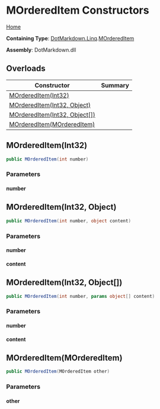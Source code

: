 # MOrderedItem Constructors

[Home](../../../../README.md)

**Containing Type**: [DotMarkdown.Linq](../../README.md)\.[MOrderedItem](../README.md)

**Assembly**: DotMarkdown\.dll

## Overloads

| Constructor | Summary |
| ----------- | ------- |
| [MOrderedItem(Int32)](#DotMarkdown_Linq_MOrderedItem__ctor_System_Int32_) | |
| [MOrderedItem(Int32, Object)](#DotMarkdown_Linq_MOrderedItem__ctor_System_Int32_System_Object_) | |
| [MOrderedItem(Int32, Object\[\])](#DotMarkdown_Linq_MOrderedItem__ctor_System_Int32_System_Object___) | |
| [MOrderedItem(MOrderedItem)](#DotMarkdown_Linq_MOrderedItem__ctor_DotMarkdown_Linq_MOrderedItem_) | |

## MOrderedItem\(Int32\)<a name="DotMarkdown_Linq_MOrderedItem__ctor_System_Int32_"></a>

```csharp
public MOrderedItem(int number)
```

### Parameters

#### number

## MOrderedItem\(Int32, Object\)<a name="DotMarkdown_Linq_MOrderedItem__ctor_System_Int32_System_Object_"></a>

```csharp
public MOrderedItem(int number, object content)
```

### Parameters

#### number

#### content

## MOrderedItem\(Int32, Object\[\]\)<a name="DotMarkdown_Linq_MOrderedItem__ctor_System_Int32_System_Object___"></a>

```csharp
public MOrderedItem(int number, params object[] content)
```

### Parameters

#### number

#### content

## MOrderedItem\(MOrderedItem\)<a name="DotMarkdown_Linq_MOrderedItem__ctor_DotMarkdown_Linq_MOrderedItem_"></a>

```csharp
public MOrderedItem(MOrderedItem other)
```

### Parameters

#### other

